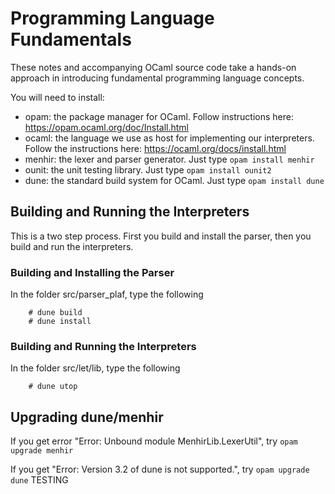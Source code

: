 # Programming Language Fundamentals

These notes and accompanying OCaml source code take a hands-on
approach in introducing fundamental programming language concepts. 

You will need to install:
* opam: the package manager for OCaml. Follow instructions here: https://opam.ocaml.org/doc/Install.html
* ocaml: the language we use as host for implementing our interpreters. Follow the instructions here: https://ocaml.org/docs/install.html
* menhir: the lexer and parser generator.  Just type `opam install menhir`
* ounit: the unit testing library. Just type `opam install ounit2`
* dune: the standard build system for OCaml. Just type `opam install dune`

## Building and Running the Interpreters

This is a two step process. First you build and install the parser, then you build and run the interpreters.

### Building and Installing the Parser

In the folder src/parser_plaf, type the following

<pre><code>    # dune build
    # dune install
</code></pre>


### Building and Running the Interpreters

In the folder src/let/lib, type the following 

<pre><code>    # dune utop
</code></pre>


## Upgrading dune/menhir

If you get error "Error: Unbound module MenhirLib.LexerUtil", try `opam upgrade menhir`

If you get "Error: Version 3.2 of dune is not supported.", try `opam upgrade dune`
TESTING
